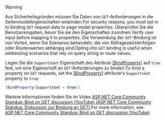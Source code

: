 > [!WARNING]
> <span data-ttu-id="98b21-101">Aus Sicherheitsgründen müssen Sie Daten von `GET`-Anforderungen in die Seitenmodelleigenschaften einbinden.</span><span class="sxs-lookup"><span data-stu-id="98b21-101">For security reasons, you must opt in to binding `GET` request data to page model properties.</span></span> <span data-ttu-id="98b21-102">Überprüfen Sie die Benutzereingaben, bevor Sie sie den Eigenschaften zuordnen.</span><span class="sxs-lookup"><span data-stu-id="98b21-102">Verify user input before mapping it to properties.</span></span> <span data-ttu-id="98b21-103">Die Verwendung der `GET`-Bindung ist von Vorteil, wenn Sie Szenarios behandeln, die von Abfragezeichenfolgen oder Routenwerten abhängig sind.</span><span class="sxs-lookup"><span data-stu-id="98b21-103">Opting into `GET` binding is useful when addressing scenarios that rely on query string or route values.</span></span>
>
> <span data-ttu-id="98b21-104">Legen Sie die `SupportsGet`-Eigenschaft des Attributs [[BindProperty]](xref:Microsoft.AspNetCore.Mvc.BindPropertyAttribute) auf `true` fest, um eine Eigenschaft an `GET`-Anforderungen zu binden:</span><span class="sxs-lookup"><span data-stu-id="98b21-104">To bind a property on `GET` requests, set the [[BindProperty]](xref:Microsoft.AspNetCore.Mvc.BindPropertyAttribute) attribute's `SupportsGet` property to `true`:</span></span>
>
> ```csharp
> [BindProperty(SupportsGet = true)]
> ```
>
> <span data-ttu-id="98b21-105">Weitere Informationen finden Sie im Video [ASP.NET Core Community Standup: Bind on GET discussion (YouTube) (ASP.NET Core Community Standup: Diskussion zur Bindung an GET)](https://www.youtube.com/watch?v=p7iHB9V-KVU&feature=youtu.be&t=54m27s).</span><span class="sxs-lookup"><span data-stu-id="98b21-105">For more information, see [ASP.NET Core Community Standup: Bind on GET discussion (YouTube)](https://www.youtube.com/watch?v=p7iHB9V-KVU&feature=youtu.be&t=54m27s).</span></span>
